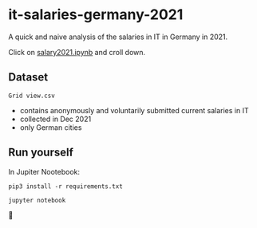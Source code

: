 # it-salaries-germany-2021

A quick and naive analysis of the salaries in IT in Germany in 2021.

Click on [salary2021.ipynb](https://github.com/mikalaisyty/it-salaries-germany-2021/blob/main/salary2021.ipynb) and croll down.

## Dataset

`Grid view.csv`

- contains anonymously and voluntarily submitted current salaries in IT
- collected in Dec 2021
- only German cities

## Run yourself

In Jupiter Nootebook:

`pip3 install -r requirements.txt`

`jupyter notebook` 

:rocket:
